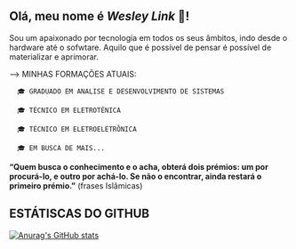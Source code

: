 ## Olá, meu nome é *Wesley Link* 👋!

Sou  um apaixonado por tecnologia em todos os seus âmbitos, indo desde o hardware até o sofwtare. Aquilo que é possível de pensar é possível de materializar e aprimorar.

--> MINHAS FORMAÇÕES ATUAIS:

      🎓 GRADUADO EM ANALISE E DESENVOLVIMENTO DE SISTEMAS
      
      🎓 TÉCNICO EM ELETROTÉNICA
      
      🎓 TÉCNICO EM ELETROELETRÔNICA
      
      🎓 EM BUSCA DE MAIS...


**“Quem busca o conhecimento e o acha, obterá dois prémios: um por procurá-lo, e outro por achá-lo. Se não o encontrar, ainda restará o primeiro prémio.”** (frases Islâmicas)

## ESTÁTISCAS DO GITHUB
[![Anurag's GitHub stats](https://github-readme-stats.vercel.app/api?username=devLink13&show_icons=true&theme=radical)](https://github.com/anuraghazra/github-readme-stats)
